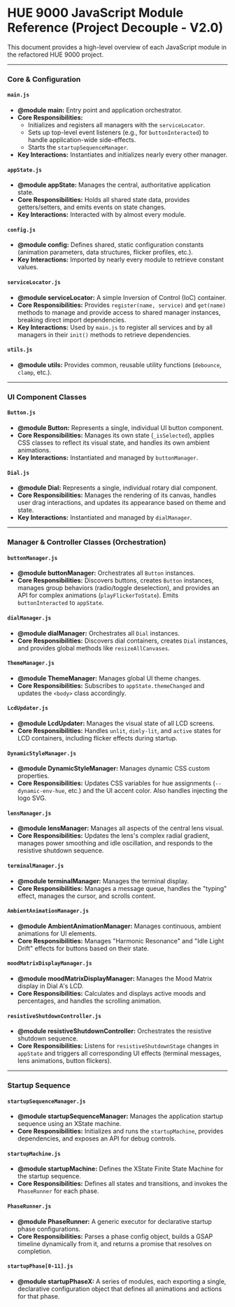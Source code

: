 # HUE 9000 JavaScript Module Reference (Project Decouple - V2.0)

This document provides a high-level overview of each JavaScript module in the refactored HUE 9000 project.

---

### Core & Configuration

#### `main.js`
*   **@module main:** Entry point and application orchestrator.
*   **Core Responsibilities:**
    *   Initializes and registers all managers with the `serviceLocator`.
    *   Sets up top-level event listeners (e.g., for `buttonInteracted`) to handle application-wide side-effects.
    *   Starts the `startupSequenceManager`.
*   **Key Interactions:** Instantiates and initializes nearly every other manager.

#### `appState.js`
*   **@module appState:** Manages the central, authoritative application state.
*   **Core Responsibilities:** Holds all shared state data, provides getters/setters, and emits events on state changes.
*   **Key Interactions:** Interacted with by almost every module.

#### `config.js`
*   **@module config:** Defines shared, static configuration constants (animation parameters, data structures, flicker profiles, etc.).
*   **Key Interactions:** Imported by nearly every module to retrieve constant values.

#### `serviceLocator.js`
*   **@module serviceLocator:** A simple Inversion of Control (IoC) container.
*   **Core Responsibilities:** Provides `register(name, service)` and `get(name)` methods to manage and provide access to shared manager instances, breaking direct import dependencies.
*   **Key Interactions:** Used by `main.js` to register all services and by all managers in their `init()` methods to retrieve dependencies.

#### `utils.js`
*   **@module utils:** Provides common, reusable utility functions (`debounce`, `clamp`, etc.).

---

### UI Component Classes

#### `Button.js`
*   **@module Button:** Represents a single, individual UI button component.
*   **Core Responsibilities:** Manages its own state (`_isSelected`), applies CSS classes to reflect its visual state, and handles its own ambient animations.
*   **Key Interactions:** Instantiated and managed by `buttonManager`.

#### `Dial.js`
*   **@module Dial:** Represents a single, individual rotary dial component.
*   **Core Responsibilities:** Manages the rendering of its canvas, handles user drag interactions, and updates its appearance based on theme and state.
*   **Key Interactions:** Instantiated and managed by `dialManager`.

---

### Manager & Controller Classes (Orchestration)

#### `buttonManager.js`
*   **@module buttonManager:** Orchestrates all `Button` instances.
*   **Core Responsibilities:** Discovers buttons, creates `Button` instances, manages group behaviors (radio/toggle deselection), and provides an API for complex animations (`playFlickerToState`). Emits `buttonInteracted` to `appState`.

#### `dialManager.js`
*   **@module dialManager:** Orchestrates all `Dial` instances.
*   **Core Responsibilities:** Discovers dial containers, creates `Dial` instances, and provides global methods like `resizeAllCanvases`.

#### `ThemeManager.js`
*   **@module ThemeManager:** Manages global UI theme changes.
*   **Core Responsibilities:** Subscribes to `appState.themeChanged` and updates the `<body>` class accordingly.

#### `LcdUpdater.js`
*   **@module LcdUpdater:** Manages the visual state of all LCD screens.
*   **Core Responsibilities:** Handles `unlit`, `dimly-lit`, and `active` states for LCD containers, including flicker effects during startup.

#### `DynamicStyleManager.js`
*   **@module DynamicStyleManager:** Manages dynamic CSS custom properties.
*   **Core Responsibilities:** Updates CSS variables for hue assignments (`--dynamic-env-hue`, etc.) and the UI accent color. Also handles injecting the logo SVG.

#### `lensManager.js`
*   **@module lensManager:** Manages all aspects of the central lens visual.
*   **Core Responsibilities:** Updates the lens's complex radial gradient, manages power smoothing and idle oscillation, and responds to the resistive shutdown sequence.

#### `terminalManager.js`
*   **@module terminalManager:** Manages the terminal display.
*   **Core Responsibilities:** Manages a message queue, handles the "typing" effect, manages the cursor, and scrolls content.

#### `AmbientAnimationManager.js`
*   **@module AmbientAnimationManager:** Manages continuous, ambient animations for UI elements.
*   **Core Responsibilities:** Manages "Harmonic Resonance" and "Idle Light Drift" effects for buttons based on their state.

#### `moodMatrixDisplayManager.js`
*   **@module moodMatrixDisplayManager:** Manages the Mood Matrix display in Dial A's LCD.
*   **Core Responsibilities:** Calculates and displays active moods and percentages, and handles the scrolling animation.

#### `resistiveShutdownController.js`
*   **@module resistiveShutdownController:** Orchestrates the resistive shutdown sequence.
*   **Core Responsibilities:** Listens for `resistiveShutdownStage` changes in `appState` and triggers all corresponding UI effects (terminal messages, lens animations, button flickers).

---

### Startup Sequence

#### `startupSequenceManager.js`
*   **@module startupSequenceManager:** Manages the application startup sequence using an XState machine.
*   **Core Responsibilities:** Initializes and runs the `startupMachine`, provides dependencies, and exposes an API for debug controls.

#### `startupMachine.js`
*   **@module startupMachine:** Defines the XState Finite State Machine for the startup sequence.
*   **Core Responsibilities:** Defines all states and transitions, and invokes the `PhaseRunner` for each phase.

#### `PhaseRunner.js`
*   **@module PhaseRunner:** A generic executor for declarative startup phase configurations.
*   **Core Responsibilities:** Parses a phase config object, builds a GSAP timeline dynamically from it, and returns a promise that resolves on completion.

#### `startupPhase[0-11].js`
*   **@module startupPhaseX:** A series of modules, each exporting a single, declarative configuration object that defines all animations and actions for that phase.